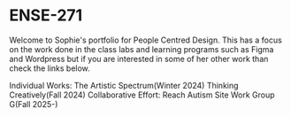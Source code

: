 # ENSE-271
Welcome to Sophie's portfolio for People Centred Design. This has a focus on the work done in the class labs and learning programs such as Figma and Wordpress but if you are interested in some of her other work than check the links below.

Individual Works:
The Artistic Spectrum(Winter 2024)
  [](https://sophiebyers710.wixsite.com/theartisticspectrum)
Thinking Creatively(Fall 2024)
  [](https://ctchanddesignbyerssophie.weebly.com)
Collaborative Effort:
Reach Autism Site Work Group G(Fall 2025-)
  [](https://github.com/skyehawk023/ENSE-271-Group-G-Reach-Autism-Site)
